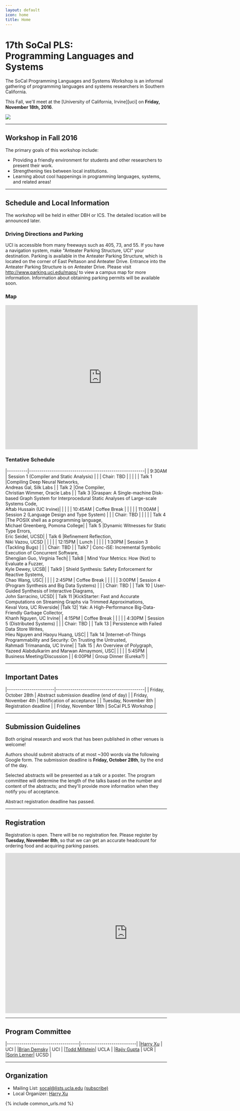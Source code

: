 ```yaml
---
layout: default
icon: home
title: Home
---
```


# 17th SoCal PLS: <br> Programming Languages and Systems

The SoCal Programming Languages and Systems Workshop is an informal gathering of
programming languages and systems researchers in Southern California.

This Fall, we'll meet at the [University of California, Irvine][uci] on
**Friday, November 18th, 2016**.

<img src="http://mindbodylab.bio.uci.edu/img/UCI%20Arial%20Photo%202.JPG">

---

## Workshop in Fall 2016

The primary goals of this workshop include:

* Providing a friendly environment for students and other researchers to present
  their work.
* Strengthening ties between local institutions.
* Learning about cool happenings in programming languages, systems, and related
  areas!

---

## Schedule and Local Information

The workshop will be held in either DBH or ICS. The detailed location will be announced later.

### Driving Directions and Parking
UCI is accessible from many freeways such as 405, 73, and 55. If you have a navigation system, make "Anteater Parking Structure, UCI" your destination. Parking is available in the Anteater Parking Structure, which is located on the corner of East Peltason and Anteater Drive. Entrance into the Anteater Parking Structure is on Anteater Drive. Please visit http://www.parking.uci.edu/maps/ to view a campus map for more information. Information about obtaining parking permits will be available soon.

### Map
<iframe src="https://www.google.com/maps/embed?pb=!1m18!1m12!1m3!1d415.1933709692728!2d-117.8380030984552!3d33.642986726913584!2m3!1f0!2f0!3f0!3m2!1i1024!2i768!4f13.1!3m3!1m2!1s0x80dcde05faa15f01%3A0x65d87c8c9fa12bc5!2sAnteater+Parking+Structure%2C+Irvine%2C+CA+92617!5e0!3m2!1sen!2sus!4v1475351882862" width="600" height="450" frameborder="0" style="border:0" allowfullscreen></iframe>

### Tentative Schedule

|----------|--------------------------------------------------------|
| 9:30AM   | Session 1 (Compiler and Static Analysis)               |
|          | Chair: TBD                                             | 
|          |                                                        |
| Talk 1   |Compiling Deep Neural Networks, <br> Andreas Gal, Silk Labs  |
| Talk 2   |One Compiler, <br>Christian Wimmer, Oracle Labs             |
| Talk 3   |Graspan: A Single-machine Disk-based Graph System for Interprocedural Static Analyses of Large-scale Systems Code, <br> Aftab Hussain (UC Irvine)|
|          |                                                        |
| 10:45AM  | Coffee Break                                           |
|          |                                                        |
| 11:00AM  | Session 2 (Language Design and Type System)            |
|          | Chair: TBD                                             |
|          |                                                        |
| Talk 4   |The POSIX shell as a programming language, <br>Michael Greenberg, Pomona College|
| Talk 5   |Dynamic Witnesses for Static Type Errors, <br> Eric Seidel, UCSD|
| Talk 6   |Refinement Reflection, <br>Niki Vazou, UCSD |
|          |                                                        |
| 12:15PM  | Lunch                                                  |
|          |                                                        |
| 1:30PM   | Session 3 (Tackling Bugs)                               |
|          | Chair: TBD                                              |
| Talk7    | Conc-iSE: Incremental Symbolic Execution of Concurrent Software, <br>Shengjian Guo, Virginia Tech|
| Talk8    | Mind Your Metrics: How (Not) to Evaluate a Fuzzer, <br>Kyle Dewey, UCSB|
| Talk9    | Shield Synthesis: Safety Enforcement for Reactive Systems, <br>Chao Wang, USC|
|          |                                                        |
| 2:45PM   | Coffee Break                                           |
|          |                                                        |
| 3:00PM   | Session 4 (Program Synthesis and Big Data Systems)     |
|          | Chair: TBD         |
| Talk 10  | User-Guided Synthesis of Interactive Diagrams, <br>John Sarracino, UCSD|
| Talk 11  |KickStarter: Fast and Accurate Computations on Streaming Graphs via Trimmed Approximations, <br>Keval Vora, UC Riverside| 
|Talk 12| Yak: A High-Performance Big-Data-Friendly Garbage Collector, <br>Khanh Nguyen, UC Irvine|
| 4:15PM   | Coffee Break                                           |
|          |                                                        |
| 4:30PM   | Session 5 (Distributed Systems)                        |
|          | Chair: TBD                                             |
| Talk 13  | Persistence with Failed Data Store Writes, <br> Hieu Nguyen and Haoyu Huang, USC|
| Talk 14  |Internet-of-Things Programmability and Security: On Trusting the Untrusted, <br>Rahmadi Trimananda, UC Irvine|
| Talk 15 | An Overview of Polygraph, <br>Yazeed Alabdulkarim and Marwan Almaymoni, USC|
|          |               |
| 5:45PM   | Business Meeting/Discussion                            |
| 6:00PM   | Group Dinner (Eureka?)                                 |



---

## Important Dates

|-----------------------|-------------------------------------------|
| Friday, October 28th   | Abstract submission deadline (end of day) |
| Friday, November 4th | Notification of acceptance                |
| Tuesday, November 8th | Registration deadline                     |
| Friday, November 18th  | SoCal PLS Workshop                        |

---

## Submission Guidelines

Both original research and work that has been published in other venues is
welcome!

Authors should submit abstracts of at most ~300 words via the following Google
form. The submission deadline is **Friday, October 28th**, by the end of the day.

Selected abstracts will be presented as a talk or a poster. The program
committee will determine the length of the talks based on the number and content
of the abstracts; and they'll provide more information when they notify you of
acceptance.

Abstract registration deadline has passed.

---

## Registration

Registration is open. There will be no registration fee. Please register by **Tuesday, November 8th**, so that we can get an accurate
headcount for ordering food and acquiring parking passes.  

<iframe src="https://docs.google.com/a/ics.uci.edu/forms/d/e/1FAIpQLSdw3DiMRSwn-txFvWSQGzX3Lzzlb_rWIDTIMfZd6K68hEAHWg/viewform?embedded=true" width="760" height="500" frameborder="0" marginheight="0" marginwidth="0">Loading...</iframe>

---

## Program Committee

|-----------------------------------|---------------------------|
|[Harry Xu](http://www.ics.uci.edu/~guoqingx)   | UCI     |
|[Brian Demsky](http://plrg.eecs.uci.edu/)      | UCI     |
|[Todd Millstein](http://web.cs.ucla.edu/~todd/)| UCLA    |
|[Rajiv Gupta](www.cs.ucr.edu/~gupta/)          | UCR     |
|[Sorin Lerner](http://cseweb.ucsd.edu/~lerner/)| UCSD    |

---

## Organization

* Mailing List: socal@lists.ucla.edu
  [(subscribe)](http://lists.ucla.edu/cgi-bin/mailman/listinfo/socal)
* Local Organizer:
  [Harry Xu](http://www.ics.uci.edu/~guoqingx)

{% include common_urls.md %}

